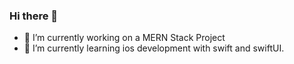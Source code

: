 ### Hi there 👋
- 🔭 I’m currently working on a MERN Stack Project
- 🌱 I’m currently learning ios development with swift and swiftUI.

